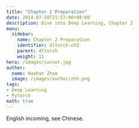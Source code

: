 ```yaml
---
title: "Chapter 2 Preparation"
date: 2024-07-28T21:57:00+08:00
description: Dive into Deep Learning, Chapter 2
menu:
  sidebar:
    name: Chapter 2 Preparation
    identifier: dltorch-ch2
    parent: dltorch
    weight: 11
hero: /images/sunset.jpg
author:
  name: Haohan Zhao
  image: /images/author/zhh.png
tags:
- Deep Learning
- Pytorch
math: true
---
```


English incoming, see Chinese.